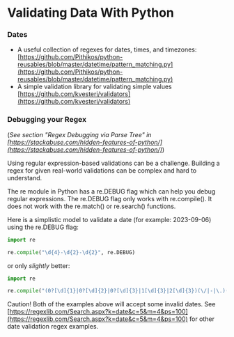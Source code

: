 # Validating Data With Python  

### Dates
* A useful collection of regexes for dates, times, and timezones: [https://github.com/Pithikos/python-reusables/blob/master/datetime/pattern_matching.py](https://github.com/Pithikos/python-reusables/blob/master/datetime/pattern_matching.py)  
* A simple validation library for validating simple values [https://github.com/kvesteri/validators](https://github.com/kvesteri/validators)  


### Debugging your Regex  
(*See section "Regex Debugging via Parse Tree" in [https://stackabuse.com/hidden-features-of-python/](https://stackabuse.com/hidden-features-of-python/)*)  

Using regular expression-based validations can be a challenge.  Building a regex for given real-world validations can be complex and hard to understand.  

The re module in Python has a re.DEBUG flag which can help you debug regular expressions.  The re.DEBUG flag only works with re.compile().  It does not work with the re.match() or re.search() functions.  

Here is a simplistic model to validate a date (for example: 2023-09-06) using the re.DEBUG flag:

```python
import re

re.compile("\d{4}-\d{2}-\d{2}", re.DEBUG)
```

or only *slightly* better: 

```python
import re

re.compile("(0?[\d]{1}|0?[\d]{2}|0?[\d]{3}|1[\d]{3}|2[\d]{3})(\/|-|\.)(0?[1-9]|1[0-2])(\/|-|\.)(0[1-9]|1[0-9]|2[0-9]|30|31)", re.DEBUG)
```

Caution! Both of the examples above will accept some invalid dates.  See [https://regexlib.com/Search.aspx?k=date&c=5&m=4&ps=100](https://regexlib.com/Search.aspx?k=date&c=5&m=4&ps=100) for other date validation regex examples.  


